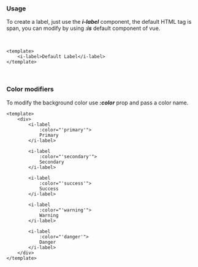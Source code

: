 ### Usage
To create a label, just use the ***i-label*** component, the default HTML
tag is span, you can modify by using ***:is*** default component of vue.

&nbsp;
&nbsp;
&nbsp;

```vue
<template>
    <i-label>Default Label</i-label>
</template>
```

&nbsp;
&nbsp;
&nbsp;

### Color modifiers
To modify the background color use ***:color*** prop and pass a color name.

```vue
<template>
    <div>
        <i-label
            :color="'primary'">
            Primary
        </i-label>

        <i-label
            :color="'secondary'">
            Secondary
        </i-label>

        <i-label
            :color="'success'">
            Success
        </i-label>

        <i-label
            :color="'warning'">
            Warning
        </i-label>

        <i-label
            :color="'danger'">
            Danger
        </i-label>
    </div>
</template>
```
